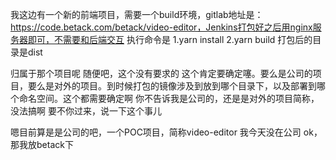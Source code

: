 

我这边有一个新的前端项目，需要一个build环境，gitlab地址是：https://code.betack.com/betack/video-editor，Jenkins打包好之后用nginx服务器即可，不需要和后端交互
执行命令是 1.yarn install  2.yarn build
打包后的目录是dist

归属于那个项目呢
随便吧，这个没有要求的
这个肯定要确定噻。要么是公司的项目，要么是对外的项目。到时候打包的镜像涉及到放到哪个目录下，以及部署到哪个命名空间。这个都需要确定啊
你不告诉我是公司的，还是是对外的项目简称，没法搞啊
要不你过来，说一下这个事儿

嗯目前算是是公司的吧，一个POC项目，简称video-editor
我今天没在公司
ok，那我放betack下
